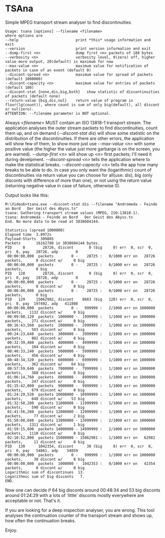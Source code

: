# TSAna
Simple MPEG transport stream analyser to find discontinuities

    Usage: tsana [options] --filename <filename>
    where options are
    --help                          print *this* usage information and exit
    --version                       print version information and exit
    --dump-first <n>                dump first <n> packets of 188 bytes
    --verbosity <n>                 verbosity level, 0(zero) off, higher value more output, 20(default) is maximum for now
    --max-value <n>                 maximum value for notification of packets in case of an event (default 0)
    --discont-spread <n>            maximum value for spread of packets (default 1000000)
    --discont-capacity <n>          maximum value for entries of packets (default 100)
    --discont-stat {none,dis,big,both}   show statistic of discontinuities of packets (default none)
    --return-value {big,dis,nul}    return value of program in floor(lg(count)), where count is sum of only big(default), all discont or nul(zero).
    ATTENTION: --filename parameter is NOT optional.

Always *\<filename\>* MUST contain an ISO 13818-1 transport stream. The application analyses the outer stream packets to find discontinuities, count them up, and on demand (*--discont-stat dis*) will show some statistic on the distribution of the discontinuities. If there are other errors, the application will show few of them, to show more just use *--max-value \<n\>* with some positive value (the higher the value just more garbarge is on the screen, you are warned). *--dump-first \<n\>* will show up *\<n\>* first packets; I'll need it during develpment. *--discont-spread \<n\>* tells the application where to make the statistical breaks. *--discont-capacity \<n\>* tells the app how many breaks to be able to do. In case you only want the (logarithmic) count of discontinuities via return value you can choose for all(use: *dis*), *big* (only disconts with difference of more than one), or not using the return value (returning negative value in case of failure, otherwise 0).

Output looks like this:

    M:\Video6>tsana.exe --discont-stat dis --filename "Andromeda - Feinde an Bord   Der Geist des Abyss.ts"
    tsana: Gathering transport stream values (MPEG, ISO-13818-1).
    tsana: Andromeda - Feinde an Bord   Der Geist des Abyss.ts
    End. No more data to be read at 3038604144.

    Statistics (spread 1000000)
    Elapsed time  3.8972s
    Payload-Starts  309805
    Packets       16162788 in 3038604144 bytes.
    PID     0        28726, discont       0 (big     0) err  0, scr  0, pri  0, pay   28726, adp        0
     00:00:00,000  packets        0 -    28725 :   0/1000 err on   28726 packets,      0 discont w/     0 big
     00:00:00,000  packets        0 -    28725 :   0/1000 err on   28726 packets,      0 big
    PID   128        28726, discont       0 (big     0) err  0, scr  0, pri  0, pay   28726, adp        0
     00:00:00,000  packets        0 -    28725 :   0/1000 err on   28726 packets,      0 discont w/     0 big
     00:00:00,000  packets        0 -    28725 :   0/1000 err on   28726 packets,      0 big
    PID   129     15062982, discont    8683 (big   120) err  0, scr  0, pri  0, pay  197492, adp   411808
     00:00:00,000  packets        0 -   999999 :   2/1000 err on 1000000 packets,   1132 discont w/     0 big
     00:09:00,120  packets  1000000 -  1999999 :   1/1000 err on 1000000 packets,    271 discont w/     0 big
     00:16:43,560  packets  2000000 -  2999999 :   1/1000 err on 1000000 packets,    503 discont w/     0 big
     00:24:23,640  packets  3000000 -  3999999 :   1/1000 err on 1000000 packets,    802 discont w/     0 big
     00:32:39,480  packets  4000000 -  4999999 :   1/1000 err on 1000000 packets,    104 discont w/     0 big
     00:40:33,240  packets  5000000 -  5999999 :   1/1000 err on 1000000 packets,    456 discont w/     0 big
     00:48:34,320  packets  6000000 -  6999999 :   1/1000 err on 1000000 packets,    362 discont w/    64 big
     00:57:59,640  packets  7000000 -  7999999 :   1/1000 err on 1000000 packets,    388 discont w/     0 big
     01:06:14,760  packets  8000000 -  8999999 :   1/1000 err on 1000000 packets,    247 discont w/     0 big
     01:15:42,000  packets  9000000 -  9999999 :   1/1000 err on 1000000 packets,    679 discont w/     0 big
     01:24:29,520  packets 10000000 - 10999999 :   1/1000 err on 1000000 packets,    640 discont w/    53 big
     01:32:58,200  packets 11000000 - 11999999 :   1/1000 err on 1000000 packets,    590 discont w/     0 big
     01:41:56,280  packets 12000000 - 12999999 :   1/1000 err on 1000000 packets,     77 discont w/     2 big
     01:50:08,040  packets 13000000 - 13999999 :   2/1000 err on 1000000 packets,   1311 discont w/     1 big
     01:59:15,600  packets 14000000 - 14999999 :   2/1000 err on 1000000 packets,   1110 discont w/     0 big
     02:10:52,800  packets 15000000 - 15062981 :   1/1000 err on   62982 packets,     11 discont w/     0 big
    PID   130      1042354, discont      30 (big     8) err  0, scr  0, pri  0, pay   54861, adp    54859
     00:00:00,000  packets        0 -   999999 :   1/1000 err on 1000000 packets,     30 discont w/     8 big
     00:00:00,000  packets  1000000 -  1042353 :   0/1000 err on   42354 packets,      0 discont w/     0 big
    Logarithmic sum of discontinues  13.
    Logarithmic sum of big disconts   7.
    END.

Now one can decide if 64 big disconts around 00:48:34 and 53 big disconts around 01:24:29 with a lots of 'little' disconts mostly everywhere are acceptable or not. That's it.

If you are looking for a deep inspection analyser, you are wrong. This tool analyses the continuation counter of the transport stream and shows up, how often the continuation breaks.

Enjoy.
